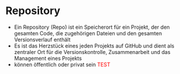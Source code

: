 # Repository
- Ein Repository (Repo) ist ein Speicherort für ein Projekt, der den gesamten Code, die zugehörigen Dateien und den gesamten Versionsverlauf enthält
- Es ist das Herzstück eines jeden Projekts auf GitHub und dient als zentraler Ort für die Versionskontrolle, Zusammenarbeit und das Management eines Projekts
- können öffentlich oder privat sein
<font color="red">TEST</font>
